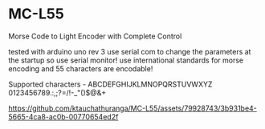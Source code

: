 # MC-L55
Morse Code to Light Encoder with Complete Control

tested with arduino uno rev 3
use serial com to change the parameters at the startup so use serial monitor!
use international standards for morse encoding and 55 characters are encodable!

Supported characters - ABCDEFGHIJKLMNOPQRSTUVWXYZ 0123456789.:,;?=/\!-_"()$@&+

https://github.com/ktauchathuranga/MC-L55/assets/79928743/3b931be4-5665-4ca8-ac0b-00770654ed2f

